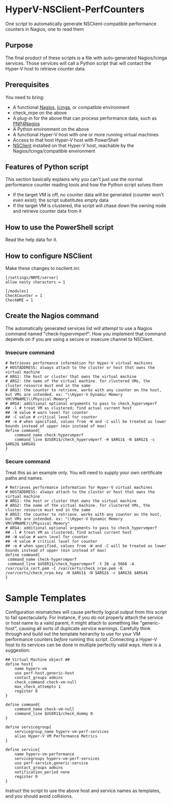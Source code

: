 # HyperV-NSClient-PerfCounters
One script to automatically generate NSClient-compatible performance counters in Nagios, one to read them

## Purpose
The final product of these scripts is a file with auto-generated Nagios/Icinga services. Those services will call a Python script that will contact the Hyper-V host to retrieve counter data.

## Prerequisites
You need to bring:
* A functional [Nagios](https://www.nagios.org/), [Icinga](https://www.icinga.com/), or compatible environment
* check_nrpe on the above
* A plug-in for the above that can process performance data, such as [PNP4Nagios](https://docs.pnp4nagios.org/)
* A Python environment on the above
* A functional Hyper-V host with one or more running virtual machines
* Access to that host Hyper-V host with PowerShell
* [NSClient](https://www.nsclient.org/) installed on that Hyper-V host, reachable by the Nagios/Icinga/compatible environment

## Features of Python script
This section basically explains why you can't just use the normal performance counter reading tools and how the Python script solves them
* If the target VM is off, no counter data will be generated (counter won't even exist); the script substitutes empty data
* If the target VM is clustered, the script will chase down the owning node and retrieve counter data from it

## How to use the PowerShell script
Read the help data for it.

## How to configure NSClient
Make these changes to nsclient.ini:
```
[/settings/NRPE/server]
allow nasty characters = 1
 
[/modules]
CheckCounter = 1
CheckWMI = 1
```

## Create the Nagios command
The automatically generated services list will attempt to use a Nagios command named "check-hypervmperf". How you implement that command depends on if you are using a secure or insecure channel to NSClient.
### Insecure command
```
# Retrieves performance information for Hyper-V virtual machines
# HOSTADDRESS: always attach to the cluster or host that owns the virtual machine
# ARG1: the host or cluster that owns the virtual machine
# ARG2: the name of the virtual machine. for clustered VMs, the cluster resource must end in the same
# ARG3: the counter to retrieve. works with any counter on the host, but VMs are intended. ex: "\\Hyper-V Dynamic Memory VM(VMNAME)\\Physical Memory"
# ARG4: additional optional arguments to pass to check_hypervmperf
## -l # treat VM as clustered; find actual current host
## -W value # warn level for counter
## -C value # critical level for counter
## -m # when specified, values from -W and -C will be treated as lower bounds instead of upper (min instead of max)
define command{
	command_name check-hypervmperf
	command_line $USER1$/check_hypervmperf -H $ARG1$ -N $ARG2$ -c $ARG3$ $ARG4$
}
```

### Secure command
Treat this as an example only. You will need to supply your own certificate paths and names.
```
# Retrieves performance information for Hyper-V virtual machines
# HOSTADDRESS: always attach to the cluster or host that owns the virtual machine
# ARG1: the host or cluster that owns the virtual machine
# ARG2: the name of the virtual machine. for clustered VMs, the cluster resource must end in the same
# ARG3: the counter to retrieve. works with any counter on the host, but VMs are intended. ex: "\\Hyper-V Dynamic Memory VM(VMNAME)\\Physical Memory"
# ARG4: additional optional arguments to pass to check_hypervmperf
## -l # treat VM as clustered; find actual current host
## -W value # warn level for counter
## -R value # critical level for counter
## -m # when specified, values from -W and -C will be treated as lower bounds instead of upper (min instead of max)
define command{
 command_name check-hypervmperf
 command_line $USER1$/check_hypervmperf -t 30 -p 5666 -A /var/ca/ca_cert.pem -C /var/certs/check_nrpe.pem -K /var/certs/check_nrpe.key -H $ARG1$ -N $ARG2$ -c $ARG3$ $ARG4$
}
```

# Sample Templates
Configuration mismatches will cause perfectly logical output from this script to fail spectacularly. For instance, if you do not properly attach the service or host name to a valid parent, it might attach to something like "generic-host", causing all sorts of duplicate service warnings. Carefully think through and build out the template heirarchy to use for your VM performance counters *before* running this script.
Connecting a Hyper-V host to its services can be done in multiple perfectly valid ways. Here is a suggestion:
```
## Virtual Machine object ##
define host{
	name hyperv-vm
	use perf-host,generic-host
	contact_groups admins
	check_command check-vm-null
	max_check_attempts 1
	register 0
}
 
define command{
	command_name check-vm-null
	command_line $USER1$/check_dummy 0
}
 
define servicegroup{
	servicegroup_name hyperv-vm-perf-services
	alias Hyper-V VM Performance Metrics
}
 
define service{
	name hyperv-vm-performance
	servicegroups hyperv-vm-perf-services
	use perf-service,generic-service
	contact_groups admins
	notification_period none
	register 0
}
```
Instruct the script to use the above host and service names as templates, and you should avoid collisions.
